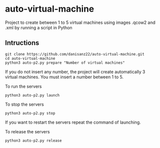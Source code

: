 # auto-virtual-machine
Project to create between 1 to 5 virtual machines using images .qcow2 and .xml by running a script in Python
## Intructions
```
git clone https://github.com/danisanz22/auto-virtual-machine.git
cd auto-virtual-machine
python3 auto-p2.py prepare "Number of virtual machines"
```
If you do not insert any number, the project will create automatically 3 virtual machines. You must insert a number between 1 to 5.

To run the servers
```
python3 auto-p2.py launch
```
To stop the servers
```
python3 auto-p2.py stop
```
If you want to restart the servers repeat the command of launching.

To release the servers
```
python3 auto-p2.py release
```
